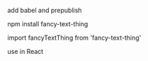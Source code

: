 add babel and prepublish

npm install fancy-text-thing

import fancyTextThing from 'fancy-text-thing'

use <fancy-text-thing /> in React